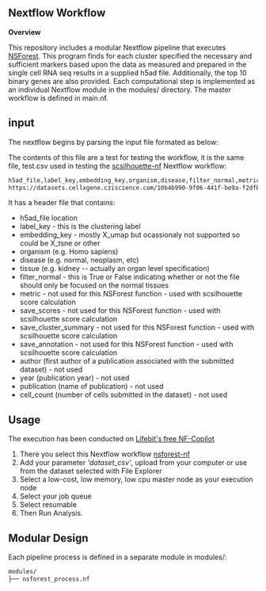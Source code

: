 
## Nextflow Workflow

**Overview**

This repository includes a modular Nextflow pipeline that executes [NSForest](https://github.com/JCVenterInstitute/NSForest).  This program finds for each cluster specified the necessary and sufficient markers based upon the data as measured and prepared in the single cell RNA seq results in a supplied h5ad file.  Additionally, the top 10 binary genes are also provided.  Each computational step is implemented as an individual Nextflow module in the modules/ directory. The master workflow is defined in main.nf.


## input

The nextflow begins by parsing the input file formated as below:

The contents of this file are a test for testing the workflow, it is the same file, test.csv used in testing the [scsilhouette-nf](https://github.com/nih-nlm/scsilhouette-nf)  Nextflow workflow:

```bash
h5ad_file,label_key,embedding_key,organism,disease,filter_normal,metric,save_scores,save_cluster_summary,save_annotation,tissue,author,publication_date,publication,cell_count
https://datasets.cellxgene.cziscience.com/10b4b990-9f06-441f-be9a-f2dfbd353716.h5ad,cell_type,X_umap,Mus_musculus,normal,True,euclidean,True,True,True,embryo,Sampath_Kumar,2025,Nat_Genet,2567
```

It has a header file that contains:

* h5ad_file location
* label_key - this is the clustering label
* embedding_key - mostly X_umap but ocassionaly not supported so could be X_tsne or other
* organism (e.g. Homo sapiens)
* disease (e.g. normal, neoplasm, etc)
* tissue (e.g. kidney -- actually an organ level specification)
* filter_normal - this is True or False indicating whether or not the file should only be focused on the normal tissues
* metric - not used for this NSForest function - used with scsilhouette score calculation
* save_scores - not used for this NSForest function - used with scsilhouette score calculation
* save_cluster_summary - not used for this NSForest function - used with scsilhouette score calculation
* save_annotation - not used for this NSForest function - used with scsilhouette score calculation
* author (first author of a publication associated with the submitted dataset) - not used
* year (publication year) - not used
* publication (name of publication) - not used
* cell_count (number of cells submitted in the dataset) - not used

## Usage

The execution has been conducted on [Lifebit's free NF-Copilot](cloudos.lifebit.ai)

1. There you select this Nextflow workflow [nsforest-nf](https://github.com/nih-nlm/nsforest-nf)
2. Add your parameter *'dataset_csv'*, upload from your computer or use from the dataset selected with File Explorer
3. Select a low-cost, low memory, low cpu master node as your execution node
4. Select your job queue
5. Select resumable
6. Then Run Analysis.


## Modular Design

Each pipeline process is defined in a separate module in modules/:

```bash
modules/
├── nsforest_process.nf
```


